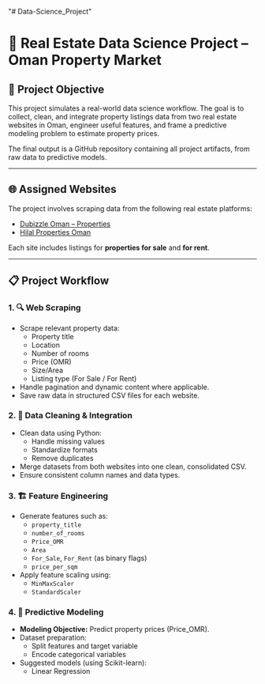 "# Data-Science_Project" 

# 🏡 Real Estate Data Science Project – Oman Property Market

## 📌 Project Objective

This project simulates a real-world data science workflow. The goal is to collect, clean, and integrate property listings data from two real estate websites in Oman, engineer useful features, and frame a predictive modeling problem to estimate property prices.

The final output is a GitHub repository containing all project artifacts, from raw data to predictive models.

---

## 🌐 Assigned Websites

The project involves scraping data from the following real estate platforms:

- [Dubizzle Oman – Properties](https://www.dubizzle.com.om/en/properties/)
- [Hilal Properties Oman](https://hilalprp.com.om)

Each site includes listings for **properties for sale** and **for rent**.

---

## 📋 Project Workflow

### 1. 🔍 Web Scraping
- Scrape relevant property data:
  - Property title
  - Location
  - Number of rooms
  - Price (OMR)
  - Size/Area
  - Listing type (For Sale / For Rent)
- Handle pagination and dynamic content where applicable.
- Save raw data in structured CSV files for each website.

### 2. 🧹 Data Cleaning & Integration
- Clean data using Python:
  - Handle missing values
  - Standardize formats
  - Remove duplicates
- Merge datasets from both websites into one clean, consolidated CSV.
- Ensure consistent column names and data types.

### 3. 🏗️ Feature Engineering
- Generate features such as:
  - `property_title`
  - `number_of_rooms`
  - `Price_OMR`
  - `Area`
  - `For_Sale`, `For_Rent` (as binary flags)
  - `price_per_sqm`
- Apply feature scaling using:
  - `MinMaxScaler`
  - `StandardScaler`

### 4. 🤖 Predictive Modeling
- **Modeling Objective:** Predict property prices (Price_OMR).
- Dataset preparation:
  - Split features and target variable
  - Encode categorical variables
- Suggested models (using Scikit-learn):
  - Linear Regression





